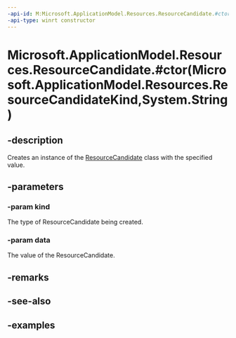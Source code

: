 ```yaml
---
-api-id: M:Microsoft.ApplicationModel.Resources.ResourceCandidate.#ctor(Microsoft.ApplicationModel.Resources.ResourceCandidateKind,System.String)
-api-type: winrt constructor
---
```


# Microsoft.ApplicationModel.Resources.ResourceCandidate.#ctor(Microsoft.ApplicationModel.Resources.ResourceCandidateKind,System.String)

<!--
public ResourceCandidate (Microsoft.ApplicationModel.Resources.ResourceCandidateKind kind, string data);
-->


## -description

Creates an instance of the [ResourceCandidate](resourcecandidate.md) class with the specified value.

## -parameters

### -param kind

The type of ResourceCandidate being created.

### -param data

The value of the ResourceCandidate.

## -remarks

## -see-also

## -examples


